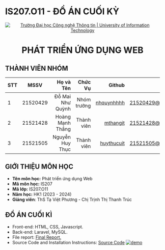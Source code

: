 # IS207.O11 - ĐỒ ÁN CUỐI KỲ
<!-- Banner -->
<p align="center">
  <a href="https://www.uit.edu.vn/" title="Trường Đại học Công nghệ Thông tin" style="border: none;">
    <img src="https://i.imgur.com/WmMnSRt.png" alt="Trường Đại học Công nghệ Thông tin | University of Information Technology">
  </a>
</p>

<h1 align="center"><b>PHÁT TRIỂN ỨNG DỤNG WEB</b></h>

## THÀNH VIÊN NHÓM
|STT| MSSV      | Họ và Tên         |Chức Vụ    | Github                                                  | Email                   |
|---|:---------:| -----------------:|----------:|-------------------------------------------:|-------------------------:
| 1 | 21520429  | Đỗ Mai Như Quỳnh  |Nhóm trưởng|[nhquynhhhh](https://github.com/nhquynhhh)  |21520429@gm.uit.edu.vn   |
| 2 | 21521428  | Hoàng Mạnh Thắng  |Thành viên |[mthangit](https://github.com/mthangit)     |21521428@gm.uit.edu.vn   |
| 3 | 21521505  | Nguyễn Huy Thục   |Thành viên |[huythucuit](https://github.com/huythucuit) |21521505@gm.uit.edu.vn   |

## GIỚI THIỆU MÔN HỌC
* **Tên môn học:** Phát triển ứng dụng Web
* **Mã môn học:** IS207
* **Mã lớp:** IS207.O11
* **Năm học:** HK1 (2023 - 2024)
* **Giảng viên**: ThS Tạ Việt Phương - Chị Trịnh Thị Thanh Trúc


## ĐỒ ÁN CUỐI KÌ
- Front-end: HTML, CSS, Javascript.
- Back-end: Laravel, MySQL.
- File report: [Final Report.](Final_Project/Final_Report.pdf)
- Source Code and Installation Instructions: [Source Code](https://github.com/nhquynhhh/IS207.O11)
<a href="https://ibb.co/X7MvN7N"><img src="https://i.ibb.co/y67bG6G/demo.png" alt="demo" border="0" /></a>


